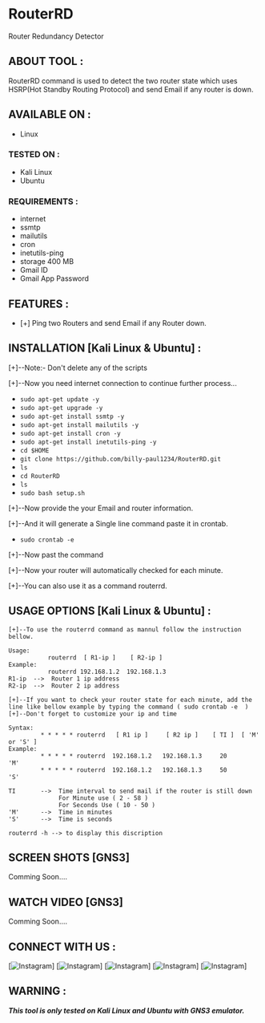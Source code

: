 # RouterRD
Router Redundancy Detector 


## ABOUT TOOL :

RouterRD command is used to detect the two router state which uses HSRP(Hot Standby Routing Protocol) and send Email if any router is down.

## AVAILABLE ON :

* Linux

### TESTED ON :

* Kali Linux
* Ubuntu

### REQUIREMENTS :
* internet
* ssmtp
* mailutils
* cron
* inetutils-ping
* storage 400 MB
* Gmail ID
* Gmail App Password

## FEATURES :
* [+] Ping two Routers and send Email if any Router down.

## INSTALLATION [Kali Linux & Ubuntu] :
[+]--Note:- Don't delete any of the scripts

[+]--Now you need internet connection to continue further process...

* `sudo apt-get update -y`
* `sudo apt-get upgrade -y`
* `sudo apt-get install ssmtp -y`
* `sudo apt-get install mailutils -y`
* `sudo apt-get install cron -y`
* `sudo apt-get install inetutils-ping -y`
* `cd $HOME`
* `git clone https://github.com/billy-paul1234/RouterRD.git`
* `ls`
* `cd RouterRD`
* `ls`
* `sudo bash setup.sh`

[+]--Now provide the your Email and router information.

[+]--And it will generate a Single line command paste it in crontab.

* `sudo crontab -e`

[+]--Now past the command

[+]--Now your router will automatically checked for each minute.

[+]--You can also use it as a command routerrd.

## USAGE OPTIONS [Kali Linux & Ubuntu] :

```
[+]--To use the routerrd command as mannul follow the instruction bellow.

Usage:     
           routerrd  [ R1-ip ]    [ R2-ip ]
Example:
           routerrd 192.168.1.2  192.168.1.3                
R1-ip  -->  Router 1 ip address
R2-ip  -->  Router 2 ip address

[+]--If you want to check your router state for each minute, add the line like bellow example by typing the command ( sudo crontab -e  )
[+]--Don't forget to customize your ip and time

Syntax:     
         * * * * * routerrd   [ R1 ip ]     [ R2 ip ]    [ TI ]  [ 'M' or 'S' ]
Example:
         * * * * * routerrd  192.168.1.2   192.168.1.3     20       'M'
         * * * * * routerrd  192.168.1.2   192.168.1.3     50       'S'

TI       -->  Time interval to send mail if the router is still down
              For Minute use ( 2 - 58 )
              For Seconds Use ( 10 - 50 )
'M'      -->  Time in minutes
'S'      -->  Time is seconds

routerrd -h --> to display this discription

```

## SCREEN SHOTS [GNS3]

Comming Soon....
<!--
<br>
<p align="center">
<img width="50%" src="https://user-images.githubusercontent.com/49580304/96563949-6b90ec00-1277-11eb-9c1b-221a31d7c79d.jpg"/>
<img width="45%" src="https://user-images.githubusercontent.com/49580304/96563953-6c298280-1277-11eb-9cf2-828b351168ae.jpg"/>
</p>
-->
## WATCH VIDEO [GNS3]

Comming Soon....

## CONNECT WITH US :

[![Instagram](https://img.shields.io/badge/INSTAGRAM-FOLLOW-red?style=for-the-badge&logo=instagram)]<!--(https://rebrand.ly/insgrm)-->
[![Instagram](https://img.shields.io/badge/LINKEDIN-CONNECT-red?style=for-the-badge&logo=linkedin)]<!--(https://rebrand.ly/linkedinprof)-->
[![Instagram](https://img.shields.io/badge/FACEBOOK-LIKE-red?style=for-the-badge&logo=facebook)]<!--(https://rebrand.ly/fsbpage)-->
[![Instagram](https://img.shields.io/badge/TELEGRAM-CHANNEL-red?style=for-the-badge&logo=telegram)]<!--(https://rebrand.ly/telegramchnl)-->
[![Instagram](https://img.shields.io/badge/WHATSAPP-JOINGROUP-red?style=for-the-badge&logo=whatsapp)]<!--(https://rebrand.ly/hckrgroups)-->


## WARNING : 
***This tool is only tested on Kali Linux and Ubuntu with GNS3 emulator.***
